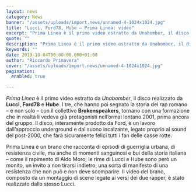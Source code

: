 ```yaml
---
layout: news
category: News
banner: "/assets/uploads/import.news/unnamed-4-1024x1024.jpg"
title: "Lucci, Ford78, Hube – Prima Linea: video"
excerpt: "Prima Linea è il primo video estratto da Unabomber, il disco realizzato da Lucci, Ford78 e Hube. I tre, che hanno poi segnato la storia del rap romano – e non solo – con il collettivo Brokenspeakers, tornano con una formazione che in realtà li vedeva già protagonisti nell’ormai lontano 2001, prima ancora del gruppo. [&hellip"
quote: ""
description: "Prima Linea è il primo video estratto da Unabomber, il disco realizzato da Lucci, Ford78 e Hube. I tre, che hanno poi segnato la storia del rap romano – e non solo – con il collettivo Brokenspeakers, tornano con una formazione che in realtà li vedeva già protagonisti nell’ormai lontano 2001, prima ancora del gruppo. [&hellip"
keywords: ""
date: 2019-10-04T00:00:00.000+01:00
author: "Riccardo Primavera"
cover: "/assets/uploads/import.news/unnamed-4-1024x1024.jpg"
pagination:
  enabled: true

---
```


_Prima Linea_ è il primo video estratto da _Unabomber_, il disco realizzato da **Lucci**, **Ford78** e **Hube**. I tre, che hanno poi segnato la storia del rap romano – e non solo – con il collettivo **Brokenspeakers**, tornano con una formazione che in realtà li vedeva già protagonisti nell’ormai lontano 2001, prima ancora del gruppo. Il disco, interamente prodotto da Ford, è un lavoro dall’approccio underground e dal suono incalzante, legato proprio al sound del post-2000, che farà sicuramente felici tutti i fan delle casse rotte.

Prima Linea è un brano che racconta di episodi di guerriglia urbana, di resistenza civile, ma anche di momenti sanguinosi e bui della storia italiana – come il rapimento di Aldo Moro; le rime di Lucci e Hube sono però un monito, un invito a non tirarsi indietro, una sorta di manifesto di una resistenza che non può e non deve scomparire. Il video del brano, composto da un montaggio di scene legate ai versi dei due rapper, è stato realizzato dallo stesso Lucci.
